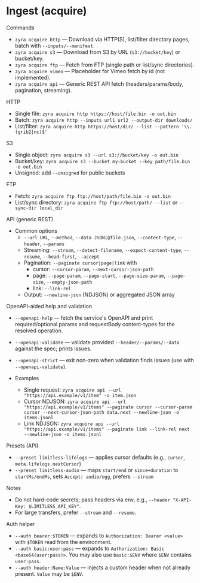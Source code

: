 # Ingest (acquire)

Commands
- `zyra acquire http` — Download via HTTP(S), list/filter directory pages, batch with `--inputs/--manifest`.
- `zyra acquire s3` — Download from S3 by URL (`s3://bucket/key`) or bucket/key.
- `zyra acquire ftp` — Fetch from FTP (single path or list/sync directories).
- `zyra acquire vimeo` — Placeholder for Vimeo fetch by id (not implemented).
- `zyra acquire api` — Generic REST API fetch (headers/params/body, pagination, streaming).

HTTP
- Single file: `zyra acquire http https://host/file.bin -o out.bin`
- Batch: `zyra acquire http --inputs url1 url2 --output-dir downloads/`
- List/filter: `zyra acquire http https://host/dir/ --list --pattern '\\.(grib2|nc)$'`

S3
- Single object: `zyra acquire s3 --url s3://bucket/key -o out.bin`
- Bucket/key: `zyra acquire s3 --bucket my-bucket --key path/file.bin -o out.bin`
- Unsigned: add `--unsigned` for public buckets

FTP
- Fetch: `zyra acquire ftp ftp://host/path/file.bin -o out.bin`
- List/sync directory: `zyra acquire ftp ftp://host/path/ --list` or `--sync-dir local_dir`

API (generic REST)
- Common options
  - `--url URL`, `--method`, `--data JSON|@file.json`, `--content-type`, `--header`, `--params`
  - Streaming: `--stream`, `--detect-filename`, `--expect-content-type`, `--resume`, `--head-first`, `--accept`
  - Pagination: `--paginate cursor|page|link` with
    - cursor: `--cursor-param`, `--next-cursor-json-path`
    - page: `--page-param`, `--page-start`, `--page-size-param`, `--page-size`, `--empty-json-path`
    - link: `--link-rel`
  - Output: `--newline-json` (NDJSON) or aggregated JSON array

OpenAPI-aided help and validation
- `--openapi-help` — fetch the service's OpenAPI and print required/optional params and requestBody content-types for the resolved operation.
- `--openapi-validate` — validate provided `--header/--params/--data` against the spec; prints issues.
- `--openapi-strict` — exit non-zero when validation finds issues (use with `--openapi-validate`).

- Examples
  - Single request: `zyra acquire api --url "https://api.example/v1/item" -o item.json`
  - Cursor NDJSON: `zyra acquire api --url "https://api.example/v1/items" --paginate cursor --cursor-param cursor --next-cursor-json-path data.next --newline-json -o items.jsonl`
  - Link NDJSON: `zyra acquire api --url "https://api.example/v1/items" --paginate link --link-rel next --newline-json -o items.jsonl`

Presets (API)
- `--preset limitless-lifelogs` — applies cursor defaults (e.g., `cursor`, `meta.lifelogs.nextCursor`)
- `--preset limitless-audio` — maps `start/end` or `since+duration` to `startMs/endMs`, sets `Accept: audio/ogg`, prefers `--stream`

Notes
- Do not hard-code secrets; pass headers via env, e.g., `--header "X-API-Key: $LIMITLESS_API_KEY"`.
- For large transfers, prefer `--stream` and `--resume`.

Auth helper
- `--auth bearer:$TOKEN` — expands to `Authorization: Bearer <value>` with `$TOKEN` read from the environment.
- `--auth basic:user:pass` — expands to `Authorization: Basic <base64(user:pass)>`. You may also use `basic:$ENV` where `$ENV` contains `user:pass`.
- `--auth header:Name:Value` — injects a custom header when not already present. `Value` may be `$ENV`.
